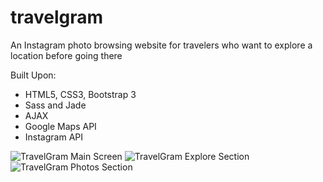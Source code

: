 # travelgram
An Instagram photo browsing website for travelers who want to explore a location before going there

Built Upon:
- HTML5, CSS3, Bootstrap 3
- Sass and Jade
- AJAX
- Google Maps API
- Instagram API

![TravelGram Main Screen](http://www.duncanleung.com/public_html/portfolio/travelgram-github/hero.jpg)
![TravelGram Explore Section](http://www.duncanleung.com/public_html/portfolio/travelgram-github/explore.jpg)
![TravelGram Photos Section](http://www.duncanleung.com/public_html/portfolio/travelgram-github/browse.jpg)
